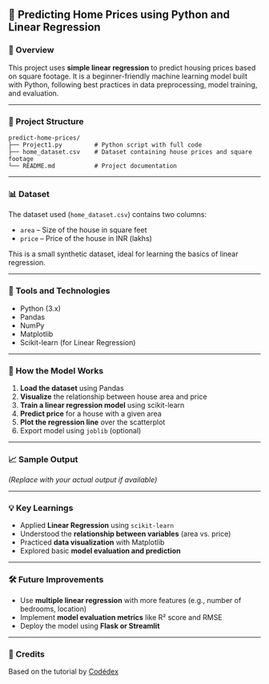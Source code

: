 ## 🏡 Predicting Home Prices using Python and Linear Regression

### 📌 Overview  
This project uses **simple linear regression** to predict housing prices based on square footage. It is a beginner-friendly machine learning model built with Python, following best practices in data preprocessing, model training, and evaluation.

---

### 📂 Project Structure
```
predict-home-prices/
├── Project1.py         # Python script with full code
├── home_dataset.csv    # Dataset containing house prices and square footage
└── README.md           # Project documentation
```
---

### 📊 Dataset  
The dataset used (`home_dataset.csv`) contains two columns:
- `area` – Size of the house in square feet
- `price` – Price of the house in INR (lakhs)

This is a small synthetic dataset, ideal for learning the basics of linear regression.

---

### 🔧 Tools and Technologies
- Python (3.x)
- Pandas
- NumPy
- Matplotlib
- Scikit-learn (for Linear Regression)

---

### 🚀 How the Model Works

1. **Load the dataset** using Pandas  
2. **Visualize** the relationship between house area and price  
3. **Train a linear regression model** using scikit-learn  
4. **Predict price** for a house with a given area  
5. **Plot the regression line** over the scatterplot  
6. Export model using `joblib` (optional)

---

### 📈 Sample Output

_(Replace with your actual output if available)_

---

### 💡 Key Learnings

- Applied **Linear Regression** using `scikit-learn`
- Understood the **relationship between variables** (area vs. price)
- Practiced **data visualization** with Matplotlib
- Explored basic **model evaluation and prediction**

---

### 🛠 Future Improvements
- Use **multiple linear regression** with more features (e.g., number of bedrooms, location)
- Implement **model evaluation metrics** like R² score and RMSE
- Deploy the model using **Flask or Streamlit**

---

### 🧠 Credits
Based on the tutorial by [Codédex](https://www.codedex.io/projects/predict-home-prices-with-python-and-linear-regression)

